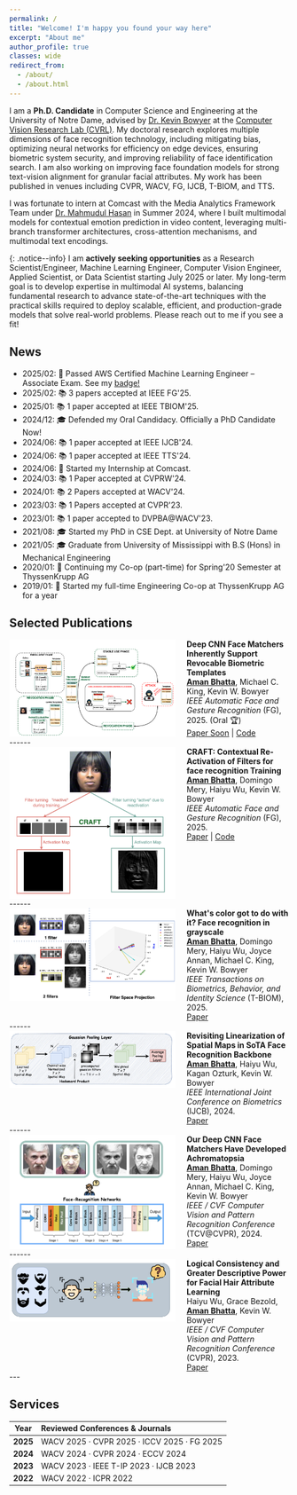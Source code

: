 ```yaml
---
permalink: /
title: "Welcome! I'm happy you found your way here"
excerpt: "About me"
author_profile: true
classes: wide
redirect_from: 
  - /about/
  - /about.html
---
```

I am a **Ph.D. Candidate** in Computer Science and Engineering at the University of Notre Dame, advised by [Dr. Kevin Bowyer](https://www3.nd.edu/~kwb/) at the [Computer Vision Research Lab (CVRL)](https://cvrl.nd.edu/). My doctoral research explores multiple dimensions of face recognition technology, including mitigating bias, optimizing neural networks for efficiency on edge devices, ensuring biometric system security, and improving reliability of face identification search. I am also working on improving face foundation models for strong text-vision alignment for granular facial attributes. My work has been published in venues including CVPR, WACV, FG, IJCB, T-BIOM, and TTS.

I was fortunate to intern at Comcast with the Media Analytics Framework Team under [Dr. Mahmudul Hasan](https://mhasa004.github.io/) in Summer 2024, where I built multimodal models for contextual emotion prediction in video content, leveraging multi-branch transformer architectures, cross-attention mechanisms, and multimodal text encodings.

{: .notice--info}
I am **actively seeking opportunities** as a Research Scientist/Engineer, Machine Learning Engineer, Computer Vision Engineer, Applied Scientist, or Data Scientist starting July 2025 or later. My long-term goal is to develop expertise in multimodal AI systems, balancing fundamental research to advance state-of-the-art techniques with the practical skills required to deploy scalable, efficient, and production-grade models that solve real-world problems. Please reach out to me if you see a fit!


News
------
* 2025/02: 🎉 Passed AWS Certified Machine Learning Engineer – Associate Exam. See my [badge!](https://www.credly.com/badges/14ecf3d5-c67d-4195-b2ee-e97a0229ec2f/linked_in?t=sy5x72)
* 2025/02: 📚 3 papers accepted at IEEE FG'25. 
* 2025/01: 📚 1 paper accepted at IEEE TBIOM'25. 
* 2024/12: 🎓 Defended my Oral Candidacy. Officially a PhD Candidate Now!
* 2024/06: 📚 1 paper accepted at IEEE IJCB'24.
* 2024/06: 📚 1 paper accepted at IEEE TTS'24.
* 2024/06: 🎉 Started my Internship at Comcast.
* 2024/03: 📚 1 Paper accepted at CVPRW'24.
* 2024/01: 📚 2 Papers accepted at WACV'24.
* 2023/03: 📚 1 Papers accepted at CVPR'23.
* 2023/01: 📚 1 paper accepted to DVPBA@WACV'23.
* 2021/08: 🎓 Started my PhD in CSE Dept. at University of Notre Dame
* 2021/05: 🎓 Graduate from University of Mississippi with B.S (Hons) in Mechanical Engineering
* 2020/01: 🎉 Continuing my Co-op (part-time) for Spring'20 Semester at ThyssenKrupp AG
* 2019/01: 🎉 Started my full-time Engineering Co-op at ThyssenKrupp AG for a year

Selected Publications
------
<div style="display:flex;align-items:flex-start;" class="publication-entry">
  <img src="/images/paper/revocable.png" alt="Publication Thumbnail" style="width:300px;height:auto;object-fit:cover;margin-right:20px;">
  <div>
    <strong>Deep CNN Face Matchers Inherently Support Revocable Biometric Templates</strong><br>
    <strong><u>Aman Bhatta</u></strong>, Michael C. King, Kevin W. Bowyer <br>
    <em> IEEE Automatic Face and Gesture Recognition </em> (FG), 2025. (Oral 🏆)<br>
    <a href="[Link to paper]" target="_blank">Paper Soon</a> | <a href="https://github.com/abhatta1234/Revocable-Biometrics" target="_blank">Code</a>
  </div>
</div>
------
<div style="display:flex;align-items:flex-start;" class="publication-entry">
  <img src="/images/paper/craft.png" alt="Publication Thumbnail" style="width:300px;height:auto;object-fit:cover;margin-right:20px;">
  <div>
    <strong>CRAFT: Contextual Re-Activation of Filters for face recognition Training</strong><br>
    <strong><u>Aman Bhatta</u></strong>, Domingo Mery, Haiyu Wu, Kevin W. Bowyer<br>
    <em> IEEE Automatic Face and Gesture Recognition </em> (FG), 2025.<br>
    <a href="https://arxiv.org/pdf/2312.00072" target="_blank">Paper</a> | <a href="https://github.com/abhatta1234/CRAFT" target="_blank">Code</a>
  </div>
</div>
------
<div style="display:flex;align-items:flex-start;" class="publication-entry">
  <img src="/images/paper/tbiom.png" alt="Publication Thumbnail" style="width:300px;height:auto;object-fit:cover;margin-right:20px;">
  <div>
    <strong>What's color got to do with it? Face recognition in grayscale</strong><br>
     <strong><u>Aman Bhatta</u></strong>, Domingo Mery, Haiyu Wu, Joyce Annan, Michael C. King, Kevin W. Bowyer<br>
    <em>IEEE Transactions on Biometrics, Behavior, and Identity Science </em> (T-BIOM), 2025.<br>
    <a href="https://arxiv.org/pdf/2309.05180" target="_blank">Paper</a> 
  </div>
</div>
------
<div style="display:flex;align-items:flex-start;" class="publication-entry">
  <img src="/images/paper/ijcb.png" alt="Publication Thumbnail" style="width:300px;height:auto;object-fit:cover;margin-right:20px;">
  <div>
    <strong>Revisiting Linearization of Spatial Maps in SoTA Face Recognition Backbone</strong><br>
     <strong><u>Aman Bhatta</u></strong>, Haiyu Wu, Kagan Ozturk, Kevin W. Bowyer<br>
    <em>IEEE International Joint Conference on Biometrics </em> (IJCB), 2024.<br>
    <a href="/papers/ijcb24.pdf" target="_blank">Paper</a> 
  </div>
</div>
------
<div style="display:flex;align-items:flex-start;" class="publication-entry">
  <img src="/images/paper/tcv.png" alt="Publication Thumbnail" style="width:300px;height:auto;object-fit:cover;margin-right:20px;">
  <div>
    <strong>Our Deep CNN Face Matchers Have Developed Achromatopsia</strong><br>
     <strong><u>Aman Bhatta</u></strong>, Domingo Mery, Haiyu Wu, Joyce Annan, Michael C. King, Kevin W. Bowyer<br>
    <em>IEEE / CVF Computer Vision and Pattern Recognition Conference </em> (TCV@CVPR), 2024.<br>
    <a href="https://openaccess.thecvf.com/content/CVPR2024W/TCV2024/papers/Bhatta_Our_Deep_CNN_Face_Matchers_Have_Developed_Achromatopsia_CVPRW_2024_paper.pdf" target="_blank">Paper</a> 
  </div>
</div>
------
<div style="display:flex;align-items:flex-start;" class="publication-entry">
  <img src="/images/paper/logical.png" alt="Publication Thumbnail" style="width:300px;height:auto;object-fit:cover;margin-right:20px;">
  <div>
    <strong>Logical Consistency and Greater Descriptive Power for Facial Hair Attribute
Learning</strong><br>
     Haiyu Wu, Grace Bezold, <strong><u>Aman Bhatta</u></strong>, Kevin W. Bowyer<br>
    <em>IEEE / CVF Computer Vision and Pattern Recognition Conference </em> (CVPR), 2023.<br>
    <a href="https://openaccess.thecvf.com/content/CVPR2023/papers/Wu_Logical_Consistency_and_Greater_Descriptive_Power_for_Facial_Hair_Attribute_CVPR_2023_paper.pdf" target="_blank">Paper</a> 
  </div>
</div>
---

Services  
------

| Year  | Reviewed Conferences & Journals                                  |
|:-----:|:-----------------------------------------------------------------|
| **2025** | WACV 2025 · CVPR 2025 · ICCV 2025 · FG 2025                   |
| **2024** | WACV 2024 · CVPR 2024 · ECCV 2024                            |
| **2023** | WACV 2023 · IEEE T-IP 2023 · IJCB 2023                       |
| **2022** | WACV 2022 · ICPR 2022                                        |


